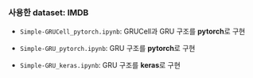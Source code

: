 ### 사용한 dataset: IMDB  
* `Simple-GRUCell_pytorch.ipynb`: GRUCell과 GRU 구조를 **pytorch**로 구현
  
* `Simple-GRU_pytorch.ipynb`: GRU 구조를 **pytorch**로 구현
  
* `Simple-GRU_keras.ipynb`: GRU 구조를 **keras**로 구현  
